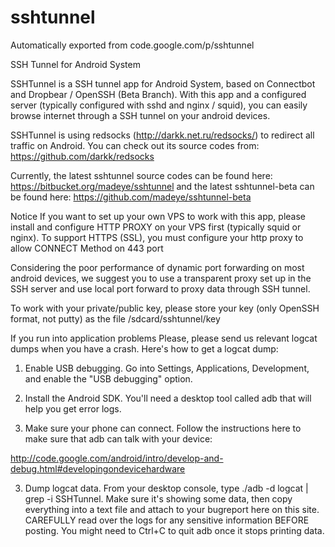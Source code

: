 # sshtunnel
Automatically exported from code.google.com/p/sshtunnel

SSH Tunnel for Android System

SSHTunnel is a SSH tunnel app for Android System, based on Connectbot and Dropbear / OpenSSH (Beta Branch). With this app and a configured server (typically configured with sshd and nginx / squid), you can easily browse internet through a SSH tunnel on your android devices.

SSHTunnel is using redsocks (http://darkk.net.ru/redsocks/) to redirect all traffic on Android. You can check out its source codes from: https://github.com/darkk/redsocks

Currently, the latest sshtunnel source codes can be found here: https://bitbucket.org/madeye/sshtunnel and the latest sshtunnel-beta can be found here: https://github.com/madeye/sshtunnel-beta

Notice
If you want to set up your own VPS to work with this app, please install and configure HTTP PROXY on your VPS first (typically squid or nginx). To support HTTPS (SSL), you must configure your http proxy to allow CONNECT Method on 443 port

Considering the poor performance of dynamic port forwarding on most android devices, we suggest you to use a transparent proxy set up in the SSH server and use local port forward to proxy data through SSH tunnel.

To work with your private/public key, please store your key (only OpenSSH format, not putty) as the file /sdcard/sshtunnel/key

If you run into application problems
Please, please send us relevant logcat dumps when you have a crash. Here's how to get a logcat dump:

1. Enable USB debugging. Go into Settings, Applications, Development, and enable the "USB debugging" option.

2. Install the Android SDK. You'll need a desktop tool called adb that will help you get error logs.

3. Make sure your phone can connect. Follow the instructions here to make sure that adb can talk with your device:

http://code.google.com/android/intro/develop-and-debug.html#developingondevicehardware

3. Dump logcat data. From your desktop console, type ./adb -d logcat | grep -i SSHTunnel. Make sure it's showing some data, then copy everything into a text file and attach to your bugreport here on this site. CAREFULLY read over the logs for any sensitive information BEFORE posting. You might need to Ctrl+C to quit adb once it stops printing data.
